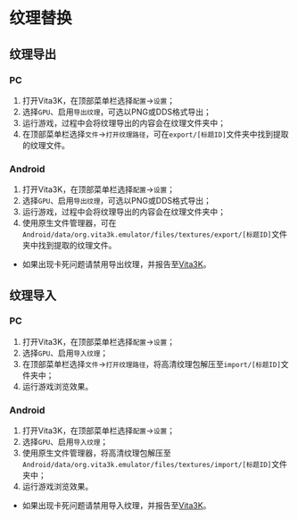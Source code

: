 # 纹理替换
## 纹理导出
### PC
1. 打开Vita3K，在顶部菜单栏选择`配置`->`设置`；
2. 选择`GPU`、启用`导出纹理`，可选以PNG或DDS格式导出；
3. 运行游戏，过程中会将纹理导出的内容会在纹理文件夹中；
4. 在顶部菜单栏选择`文件`->`打开纹理路径`，可在`export/[标题ID]`文件夹中找到提取的纹理文件。

### Android
1. 打开Vita3K，在顶部菜单栏选择`配置`->`设置`；
2. 选择`GPU`、启用`导出纹理`，可选以PNG或DDS格式导出；
3. 运行游戏，过程中会将纹理导出的内容会在纹理文件夹中；
4. 使用原生文件管理器，可在`Android/data/org.vita3k.emulator/files/textures/export/[标题ID]`文件夹中找到提取的纹理文件。

- 如果出现卡死问题请禁用导出纹理，并报告至[Vita3K](https://github.com/Vita3K/Vita3K/issues/new)。

## 纹理导入
### PC
1. 打开Vita3K，在顶部菜单栏选择`配置`->`设置`；
2. 选择`GPU`、启用`导入纹理`；
3. 在顶部菜单栏选择`文件`->`打开纹理路径`，将高清纹理包解压至`import/[标题ID]`文件夹中；
4. 运行游戏浏览效果。

### Android
1. 打开Vita3K，在顶部菜单栏选择`配置`->`设置`；
2. 选择`GPU`、启用`导入纹理`；
3. 使用原生文件管理器，将高清纹理包解压至`Android/data/org.vita3k.emulator/files/textures/import/[标题ID]`文件夹中；
4. 运行游戏浏览效果。

- 如果出现卡死问题请禁用导入纹理，并报告至[Vita3K](https://github.com/Vita3K/Vita3K-Android/issues/new)。
